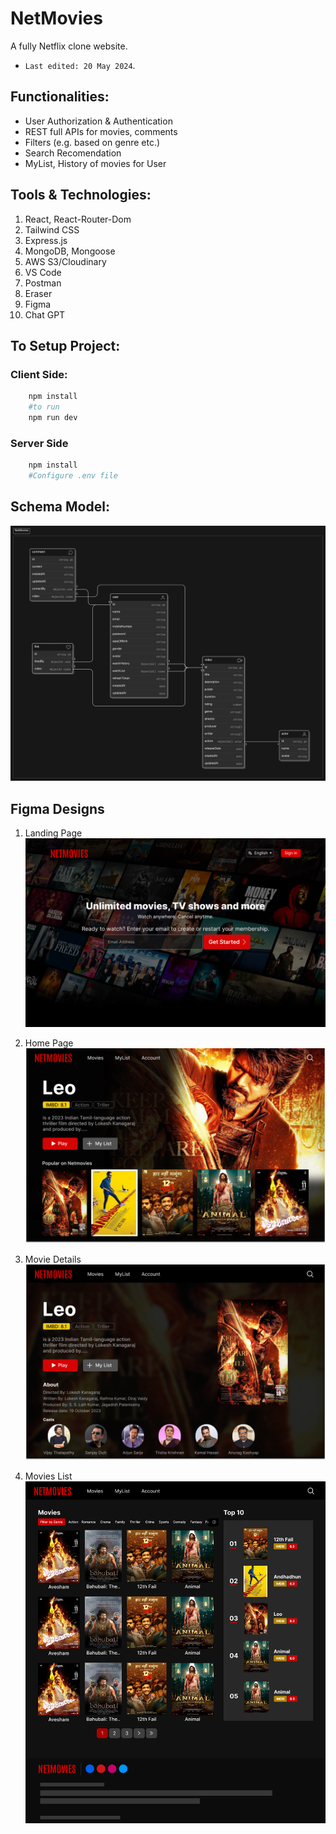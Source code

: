 # NetMovies 
A fully Netflix clone website.
- `Last edited: 20 May 2024`.

## Functionalities:
+ User Authorization & Authentication
+ REST full APIs for movies, comments
+ Filters (e.g. based on genre etc.)
+ Search Recomendation
+ MyList, History of movies for User


## Tools & Technologies:
1. React, React-Router-Dom
2. Tailwind CSS
3. Express.js
4. MongoDB, Mongoose
5. AWS S3/Cloudinary
6. VS Code
7. Postman
8. Eraser
9. Figma
10. Chat GPT

## To Setup Project:
### Client Side:
```bash
    npm install
    #to run
    npm run dev
```
### Server Side
```bash
    npm install
    #Configure .env file
```


## Schema Model:
![user-data-model](images\user-data-model.png)



## Figma Designs
1. Landing Page
![user-data-model](images\Home.png)

2. Home Page
![user-data-model](images\Movie_home.png)

3. Movie Details
![user-data-model](images\Movie_details.png)

4. Movies List
![user-data-model](images\Movies.png)
